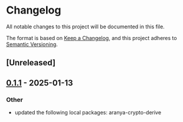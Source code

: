 # Changelog

All notable changes to this project will be documented in this file.

The format is based on [Keep a Changelog](https://keepachangelog.com/en/1.0.0/),
and this project adheres to [Semantic Versioning](https://semver.org/spec/v2.0.0.html).

## [Unreleased]

## [0.1.1](https://github.com/aranya-project/aranya-core/compare/aranya-crypto-core-v0.1.0...aranya-crypto-core-v0.1.1) - 2025-01-13

### Other

- updated the following local packages: aranya-crypto-derive
